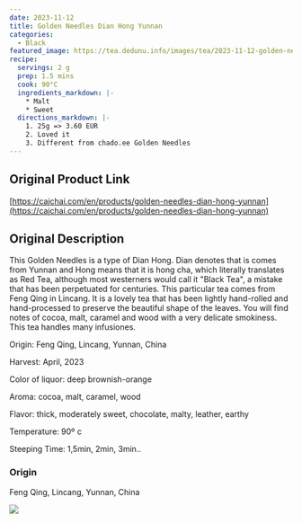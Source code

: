 ```yaml
---
date: 2023-11-12
title: Golden Needles Dian Hong Yunnan
categories:
  - Black
featured_image: https://tea.dedunu.info/images/tea/2023-11-12-golden-needles-dian-hong-yunnan-1.PNG
recipe:
  servings: 2 g
  prep: 1.5 mins
  cook: 90°C
  ingredients_markdown: |-
    * Malt
    * Sweet
  directions_markdown: |-
    1. 25g => 3.60 EUR
    2. Loved it
    3. Different from chado.ee Golden Needles
---
```


## Original Product Link

[https://cajchai.com/en/products/golden-needles-dian-hong-yunnan](https://cajchai.com/en/products/golden-needles-dian-hong-yunnan)

## Original Description

This Golden Needles is a type of Dian Hong. Dian denotes that is comes from Yunnan and Hong means that it is hong cha, which literally translates as Red Tea, although most westerners would call it "Black Tea", a mistake that has been perpetuated for centuries. This particular tea comes from Feng Qing in Lincang. It is a lovely tea that has been lightly hand-rolled and hand-processed to preserve the beautiful shape of the leaves. You will find notes of cocoa, malt, caramel and wood with a very delicate smokiness. This tea handles many infusiones.

Origin: Feng Qing, Lincang, Yunnan, China

Harvest: April, 2023

Color of liquor: deep brownish-orange

Aroma: cocoa, malt, caramel, wood

Flavor: thick, moderately sweet, chocolate, malty, leather, earthy

Temperature: 90º c

Steeping Time: 1,5min, 2min, 3min..

### Origin

Feng Qing, Lincang, Yunnan, China

![](https://tea.dedunu.info/images/tea/2023-11-12-golden-needles-dian-hong-yunnan-2.PNG)
